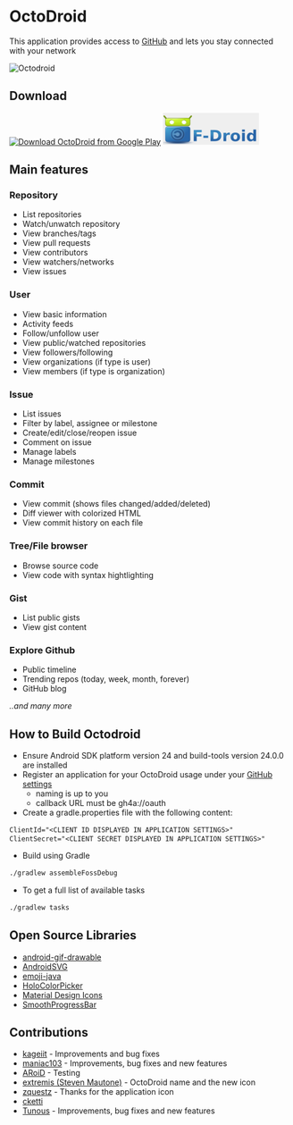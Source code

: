 OctoDroid
=========
This application provides access to [GitHub](https://github.com/) and lets you stay connected with your network

![Octodroid](https://raw.githubusercontent.com/slapperwan/gh4a/master/app/src/main/res/drawable-xxhdpi/octodroid.png)

Download
--------
[![Download OctoDroid from Google Play](http://www.android.com/images/brand/android_app_on_play_large.png)](https://play.google.com/store/apps/details?id=com.gh4a) [![Download OctoDroid from F-Droid.org](https://raw.githubusercontent.com/kageiit/images-host/master/badges/fdroid-badge.png)](https://f-droid.org/packages/com.gh4a/)

Main features
-------------

### Repository
* List repositories
* Watch/unwatch repository
* View branches/tags
* View pull requests
* View contributors
* View watchers/networks
* View issues

### User
* View basic information
* Activity feeds
* Follow/unfollow user
* View public/watched repositories
* View followers/following
* View organizations (if type is user)
* View members (if type is organization)

### Issue
* List issues
* Filter by label, assignee or milestone
* Create/edit/close/reopen issue
* Comment on issue
* Manage labels
* Manage milestones

### Commit
* View commit (shows files changed/added/deleted)
* Diff viewer with colorized HTML
* View commit history on each file

### Tree/File browser
* Browse source code
* View code with syntax hightlighting

### Gist
* List public gists
* View gist content

### Explore Github
* Public timeline
* Trending repos (today, week, month, forever)
* GitHub blog

*..and many more*

How to Build Octodroid
----------------------
- Ensure Android SDK platform version 24 and build-tools version 24.0.0 are installed
- Register an application for your OctoDroid usage under your [GitHub settings](https://github.com/settings/developers)
  * naming is up to you
  * callback URL must be gh4a://oauth
- Create a gradle.properties file with the following content:
```
ClientId="<CLIENT ID DISPLAYED IN APPLICATION SETTINGS>"
ClientSecret="<CLIENT SECRET DISPLAYED IN APPLICATION SETTINGS>"
```

- Build using Gradle

```bash
./gradlew assembleFossDebug
```

- To get a full list of available tasks

```bash
./gradlew tasks
```

Open Source Libraries
---------------------
* [android-gif-drawable](https://github.com/koral--/android-gif-drawable)
* [AndroidSVG](https://github.com/BigBadaboom/androidsvg)
* [emoji-java](https://github.com/vdurmont/emoji-java)
* [HoloColorPicker](https://github.com/LarsWerkman/HoloColorPicker)
* [Material Design Icons](https://github.com/google/material-design-icons)
* [SmoothProgressBar](https://github.com/castorflex/SmoothProgressBar)

Contributions
-------------
* [kageiit](https://github.com/kageiit) - Improvements and bug fixes
* [maniac103](https://github.com/maniac103) - Improvements, bug fixes and new features
* [ARoiD](https://github.com/ARoiD) - Testing
* [extremis (Steven Mautone)](https://github.com/extremis) - OctoDroid name and the new icon
* [zquestz](https://github.com/zquestz) - Thanks for the application icon
* [cketti](https://github.com/cketti)
* [Tunous](https://github.com/Tunous) - Improvements, bug fixes and new features
